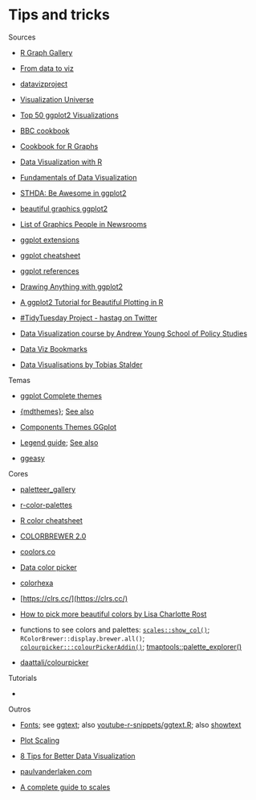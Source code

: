 # Tips and tricks

Sources

- [R Graph Gallery](https://www.r-graph-gallery.com/index.html)

- [From data to viz](https://www.data-to-viz.com/)

- [datavizproject](https://datavizproject.com/)

- [Visualization Universe](http://visualizationuniverse.com/charts/?sortBy=volume&sortDir=desc)

- [Top 50 ggplot2 Visualizations](http://r-statistics.co/Top50-Ggplot2-Visualizations-MasterList-R-Code.html)

- [BBC cookbook](https://bbc.github.io/rcookbook/)

- [Cookbook for R Graphs](http://www.cookbook-r.com/Graphs/)

- [Data Visualization with R](https://rkabacoff.github.io/datavis/)

- [Fundamentals of Data Visualization](https://serialmentor.com/dataviz/)

- [STHDA: Be Awesome in ggplot2](http://www.sthda.com/english/wiki/be-awesome-in-ggplot2-a-practical-guide-to-be-highly-effective-r-software-and-data-visualization)

- [beautiful graphics ggplot2](https://rstudio-pubs-static.s3.amazonaws.com/228019_f0c39e05758a4a51b435b19dbd321c23.html#1_plot_one_variable_-_x:_continuous_or_discrete)

- [List of Graphics People in Newsrooms](https://github.com/OpenNewsLabs/news-graphics-team)

- [ggplot extensions](https://exts.ggplot2.tidyverse.org/)

- [ggplot cheatsheet](https://rstudio.com/wp-content/uploads/2015/03/ggplot2-cheatsheet.pdf)

- [ggplot references](https://ggplot2.tidyverse.org/reference/index.html)

- [Drawing Anything with ggplot2](https://github.com/thomasp85/ggplot2_workshop)

- [A ggplot2 Tutorial for Beautiful Plotting in R](https://cedricscherer.netlify.app/2019/08/05/a-ggplot2-tutorial-for-beautiful-plotting-in-r/)

- [#TidyTuesday Project - hastag on Twitter](https://twitter.com/search?q=%23TidyTuesday&src=typeahead_click)

- [Data Visualization course by Andrew Young School of Policy Studies](https://datavizm20.classes.andrewheiss.com/)

- [Data Viz Bookmarks](https://www.notion.so/Data-Viz-Bookmarks-dc01718020bd4fd6a8a4ca80e6bce933)

- [Data Visualisations by Tobias Stalder](https://tobias-stalder.netlify.app/about/)


Temas

- [ggplot Complete themes](https://ggplot2.tidyverse.org/reference/ggtheme.html)

- [{mdthemes}](https://thomasadventure.blog/posts/mdthemes-is-on-cran-markdown-powered-themes-for-ggplot2/); [See also](https://rpubs.com/r_rabbit/themes_)

- [Components Themes GGplot](https://ggplot2.tidyverse.org/reference/theme.html)

- [Legend guide](https://ggplot2.tidyverse.org/reference/guide_legend.html); [See also](https://ggplot2.tidyverse.org/reference/guides.html)

- [ggeasy](https://cran.r-project.org/web/packages/ggeasy/ggeasy.pdf)

Cores 

- [paletteer_gallery](https://github.com/PMassicotte/paletteer_gallery/blob/master/README.md)

- [r-color-palettes](https://github.com/EmilHvitfeldt/r-color-palettes)

- [R color cheatsheet](https://www.nceas.ucsb.edu/sites/default/files/2020-04/colorPaletteCheatsheet.pdf)

- [COLORBREWER 2.0](https://colorbrewer2.org/#type=diverging&scheme=BrBG&n=3)

- [coolors.co](https://coolors.co/palettes/trending)

- [Data color picker](https://learnui.design/tools/data-color-picker.html#palette)

- [colorhexa](https://www.colorhexa.com/)

- [https://clrs.cc/](https://clrs.cc/)

- [How to pick more beautiful colors by Lisa Charlotte Rost](https://blog.datawrapper.de/beautifulcolors/)

- functions to see colors and palettes: [`scales::show_col()`](https://scales.r-lib.org/reference/show_col.html); `RColorBrewer::display.brewer.all()`; [`colourpicker:::colourPickerAddin()`](https://cran.r-project.org/web/packages/colourpicker/vignettes/colourpicker.html); [tmaptools::palette_explorer()]() 

- [daattali/colourpicker](https://github.com/daattali/colourpicker/)

Tutorials

- []()


Outros
- [Fonts](https://ronycoelho.github.io/ippc/fonts.html); see [ggtext](https://wilkelab.org/ggtext/); also [youtube-r-snippets/ggtext.R](https://github.com/amrrs/youtube-r-snippets/blob/master/ggtext.R); also [showtext](https://cran.rstudio.com/web/packages/showtext/vignettes/introduction.html)

- [Plot Scaling](https://www.tidyverse.org/blog/2020/08/taking-control-of-plot-scaling/)

- [8 Tips for Better Data Visualization](https://towardsdatascience.com/8-tips-for-better-data-visualization-2f7118e8a9f4)

- [paulvanderlaken.com](https://paulvanderlaken.com/2017/08/10/r-resources-cheatsheets-tutorials-books/#contents)

- [A complete guide to scales](https://ggplot2tor.com/scales)

